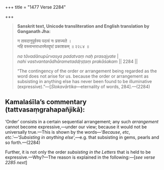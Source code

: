 +++
title = "1477 Verse 2284"

+++
> **Sanskrit text, Unicode transliteration and English translation by Ganganath Jha:** 
>
> न तावदानुपूर्वस्य पदत्वं नः प्रसज्यते ।  
> नहि वस्त्वन्तराधारमेतद्दृष्टं प्रकाशकम् ॥ २२८४ ॥ 
>
> *na tāvadānupūrvasya padatvaṃ naḥ prasajyate* \|  
> *nahi vastvantarādhārametaddṛṣṭaṃ prakāśakam* \|\| 2284 \|\| 
>
> “The contingency of the order or arrangement being regarded as the word does not arise for us. because the order or arrangement as subsisting in anything else has never been found to be illuminative (expressive).”—[*Ślokavārtika*—eternality of words, 284].—(2284)



## Kamalaśīla’s commentary (tattvasaṃgrahapañjikā):

‘Order’ consists in a certain sequential arrangement; any such *arrangement* cannot become expressive,—under our view; because it would not be universally true.—This is shown by the words—‘*Because*, *etc*, *etc*.’—‘*Subsisting in anything else*’,—e.g. that subsisting in gems, pearls and so forth.—(2284)

Further, it is not only the order *subsisting in the Letters* that is held to be expressive.—Why?—The reason is explained in the following:—[*see verse 2285 next*]


